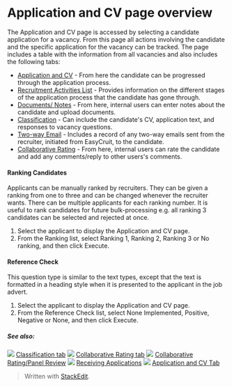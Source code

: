 # Application and CV page overview

The  Application and CV  page is accessed by selecting a candidate application for a vacancy. From this page all actions involving the candidate and the specific application for the vacancy can be tracked. The page includes a table with the information from all vacancies and also includes the following tabs:

-   [Application and CV](application_and_cv_tab.htm)  - From here the candidate can be progressed through the application process.
-   [Recruitment Activities List](recruitment_activities_list_tab.htm)  - Provides information on the different stages of the application process that the candidate has gone through.
-   [Documents/ Notes](documents_notes_tab.htm)  - From here, internal users can enter notes about the candidate and upload documents.
-   [Classification](classification_tab.htm)  - Can include the candidate's CV, application text, and responses to vacancy questions.
-   [Two-way Email](two_way_email_tab.htm)  - Includes a record of any two-way emails sent from the recruiter, initiated from EasyCruit, to the candidate.
-   [Collaborative Rating](collaborative_rating_tab.htm)  - From here, internal users can rate the candidate and add any comments/reply to other users's comments.

#### Ranking Candidates

Applicants can be manually ranked by recruiters. They can be given a ranking from one to three and can be changed whenever the recruiter wants. There can be multiple applicants for each ranking number. It is useful to rank candidates for future bulk-processing e.g. all ranking 3 candidates can be selected and rejected at once.

1.  Select the applicant to display the  Application and CV  page.
2.  From the  Ranking  list, select  Ranking 1,  Ranking 2,  Ranking 3  or  No ranking, and then click  Execute.

#### Reference Check

This question type is similar to the text types, except that the text is formatted in a heading style when it is presented to the applicant in the job advert.

1.  Select the applicant to display the  Application and CV  page.
2.  From the  Reference Check  list, select  None Implemented,  Positive,  Negative  or  None, and then click  Execute.

##### See also:

![](../Resources/Images/icon-document-link.png) [Classification tab](classification_tab.htm)
![](../Resources/Images/icon-document-link.png) [Collaborative Rating tab](collaborative_rating_tab.htm)
![](../Resources/Images/icon-document-link.png) [Collaborative Rating/Panel Review](collaborative_rating_panel_review.htm)
![](../Resources/Images/icon-document-link.png) [Receiving Applications](receiving_applications.htm)
![](../Resources/Images/icon-document-link.png) [Application and CV Tab](application_and_cv_tab.htm)


> Written with [StackEdit](https://stackedit.io/).
<!--stackedit_data:
eyJoaXN0b3J5IjpbNjU2NzAyOTM3XX0=
-->